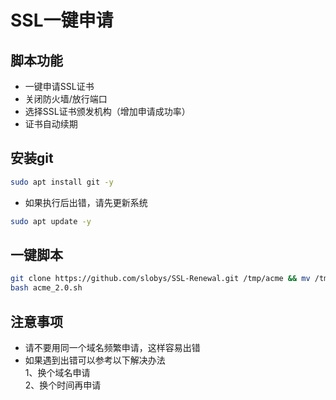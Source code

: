 # SSL一键申请
## 脚本功能
* 一键申请SSL证书  
* 关闭防火墙/放行端口  
* 选择SSL证书颁发机构（增加申请成功率）  
* 证书自动续期  

## 安装git
```bash
sudo apt install git -y
```
* 如果执行后出错，请先更新系统
```bash
sudo apt update -y
```
## 一键脚本
```bash
git clone https://github.com/slobys/SSL-Renewal.git /tmp/acme && mv /tmp/acme/* /root
bash acme_2.0.sh
```
## 注意事项  
* 请不要用同一个域名频繁申请，这样容易出错
* 如果遇到出错可以参考以下解决办法  
  1、换个域名申请  
  2、换个时间再申请

  
